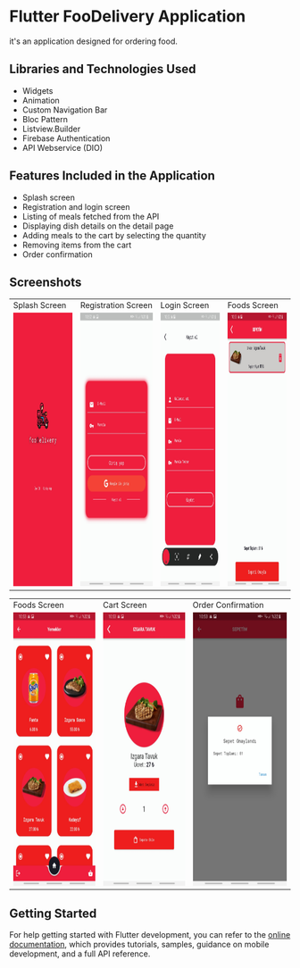 # Flutter FooDelivery Application
 it's an application designed for ordering food.

## Libraries and Technologies Used

- Widgets
- Animation
- Custom Navigation Bar
- Bloc Pattern
- Listview.Builder
- Firebase Authentication
- API Webservice (DIO)

## Features Included in the Application

- Splash screen
- Registration and login screen
- Listing of meals fetched from the API
- Displaying dish details on the detail page
- Adding meals to the cart by selecting the quantity
- Removing items from the cart
- Order confirmation

## Screenshots

<table>
  <tr>
    <td>Splash Screen</td>
    <td>Registration Screen</td>
    <td>Login Screen</td>
    <td>Foods Screen</td>
  </tr>
  <tr>
    <td><img src="Screenshots/fooDelivery_Screenshot1.jpeg" width=270 height=490></td>
    <td><img src="Screenshots/fooDelivery_Screenshot2.jpeg" width=270 height=490></td>
    <td><img src="Screenshots/fooDelivery_Screenshot3.jpeg" width=270 height=490></td>
    <td><img src="Screenshots/fooDelivery_Screenshot4.jpeg" width=270 height=490></td>
  </tr>
</table>

<table>
  <tr>
    <td>Foods Screen</td>
    <td>Cart Screen</td>
    <td>Order Confirmation</td>
  </tr>
  <tr>
    <td><img src="Screenshots/fooDelivery_Screenshot5.jpeg" width=270 height=490></td>
    <td><img src="Screenshots/fooDelivery_Screenshot6.jpeg" width=270 height=490></td>
    <td><img src="Screenshots/fooDelivery_Screenshot7.jpeg" width=270 height=490></td>
  </tr>
</table>



## Getting Started

For help getting started with Flutter development, you can refer to the [online documentation](https://docs.flutter.dev/), which provides tutorials, samples, guidance on mobile development, and a full API reference.
